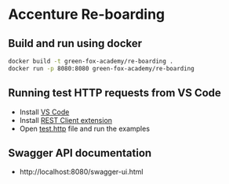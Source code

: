# Accenture Re-boarding

## Build and run using docker

```sh
docker build -t green-fox-academy/re-boarding .
docker run -p 8080:8080 green-fox-academy/re-boarding
```

## Running test HTTP requests from VS Code

- Install [VS Code](https://code.visualstudio.com/)
- Install [REST Client extension](https://marketplace.visualstudio.com/items?itemName=humao.rest-client)
- Open [test.http](test.http) file and run the examples

## Swagger API documentation
- http://localhost:8080/swagger-ui.html
